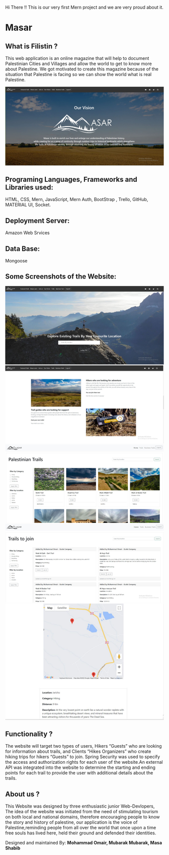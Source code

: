 Hi There !! 
This is our very first Mern project and we are very proud about it.

# Masar
## What is Filistin ?
This web application is an online 
magazine that will help to document Palestinian Cities and Villages and allow the world 
to get to know more about Palestine. We got motivated to create this magazine because of the situation that
Palestine is facing so we can show the world what is real Palestine. 

![masar_logo](readme_img/03.JPG)

## Programing Languages, Frameworks and Libraries used:
HTML, CSS, Mern, JavaScript, Mern Auth, BootStrap , Trello, GitHub, MATERIAL UI, Socket. 

## Deployment Server:
Amazon Web Srvices

## Data Base:
Mongoose

## Some Screenshots of the Website: 
![screen_one](readme_img/01.JPG)
![screen_Two](readme_img/02.JPG)
![screen_Four](readme_img/04.JPG)
![screen_Five](readme_img/05.JPG)
![screen_Six](readme_img/06.JPG)


## Functionality ?
The website will target two types of users, Hikers “Guests” who are looking for information about trails, and Clients “Hikes Organizers” who create hiking trips for hikers “Guests” to join. Spring  Security was used to specify the access and authorization rights for each user of the website.An external API was integrated into the website to determine the starting and ending points for each trail to provide the user with additional details about the trails.


## About us ? 
This Website was designed by three enthusiastic junior Web-Devlopers, The idea of the website was initiated from the need of stimulating tourism on both local and national domains, therefore encouraging people to know the story and history of palestine, our application is the voice of Palestine,reminding people from all over the world that once upon a time free souls has lived here, held their ground and defended their identities.

Designed and maintained By: __Mohammad Omair,  Mubarak Mubarak,  Masa Shabib__
